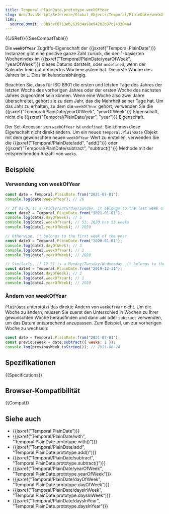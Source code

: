 ```yaml
---
title: Temporal.PlainDate.prototype.weekOfYear
slug: Web/JavaScript/Reference/Global_Objects/Temporal/PlainDate/weekOfYear
l10n:
  sourceCommit: d0b9cef0713eb263934a98e94202b97c143204a4
---
```


{{JSRef}}{{SeeCompatTable}}

Die **`weekOfYear`** Zugriffs-Eigenschaft der {{jsxref("Temporal.PlainDate")}} Instanzen gibt eine positive ganze Zahl zurück, die den 1-basierten Wochenindex im {{jsxref("Temporal/PlainDate/yearOfWeek", "yearOfWeek")}} dieses Datums darstellt, oder `undefined`, wenn der Kalender kein gut definiertes Wochensystem hat. Die erste Woche des Jahres ist `1`. Dies ist kalenderabhängig.

Beachten Sie, dass für ISO 8601 die ersten und letzten Tage des Jahres der letzten Woche des vorherigen Jahres oder der ersten Woche des nächsten Jahres zugeordnet sein können. Wenn eine Woche also zwei Jahre überschreitet, gehört sie zu dem Jahr, das die Mehrheit seiner Tage hat. Um das Jahr zu erhalten, zu dem die `weekOfYear` gehört, verwenden Sie die {{jsxref("Temporal/PlainDate/yearOfWeek", "yearOfWeek")}} Eigenschaft, nicht die {{jsxref("Temporal/PlainDate/year", "year")}} Eigenschaft.

Der Set-Accessor von `weekOfYear` ist `undefined`. Sie können diese Eigenschaft nicht direkt ändern. Um ein neues `Temporal.PlainDate` Objekt mit dem gewünschten neuen `weekOfYear` Wert zu erstellen, verwenden Sie die {{jsxref("Temporal/PlainDate/add", "add()")}} oder {{jsxref("Temporal/PlainDate/subtract", "subtract()")}} Methode mit der entsprechenden Anzahl von `weeks`.

## Beispiele

### Verwendung von weekOfYear

```js
const date = Temporal.PlainDate.from("2021-07-01");
console.log(date.weekOfYear); // 26

// If 01-01 is a Friday/Saturday/Sunday, it belongs to the last week of the previous year
const date2 = Temporal.PlainDate.from("2021-01-01");
console.log(date2.dayOfWeek); // 5
console.log(date2.weekOfYear); // 53; 2020 has 53 weeks
console.log(date2.yearOfWeek); // 2020

// Otherwise, it belongs to the first week of the year
const date3 = Temporal.PlainDate.from("2020-01-01");
console.log(date3.dayOfWeek); // 3
console.log(date3.weekOfYear); // 1
console.log(date3.yearOfWeek); // 2020

// Similarly, if 12-31 is a Monday/Tuesday/Wednesday, it belongs to the first week of the next year
const date4 = Temporal.PlainDate.from("2019-12-31");
console.log(date4.dayOfWeek); // 2
console.log(date4.weekOfYear); // 1
console.log(date4.yearOfWeek); // 2020
```

### Ändern von weekOfYear

`PlainDate` unterstützt das direkte Ändern von `weekOfYear` nicht. Um die Woche zu ändern, müssen Sie zuerst den Unterschied in Wochen zu Ihrer gewünschten Woche herausfinden und dann `add` oder `subtract` verwenden, um das Datum entsprechend anzupassen. Zum Beispiel, um zur vorherigen Woche zu wechseln:

```js
const date = Temporal.PlainDate.from("2021-07-01");
const previousWeek = date.subtract({ weeks: 1 });
console.log(previousWeek.toString()); // 2021-06-24
```

## Spezifikationen

{{Specifications}}

## Browser-Kompatibilität

{{Compat}}

## Siehe auch

- {{jsxref("Temporal.PlainDate")}}
- {{jsxref("Temporal/PlainDate/with", "Temporal.PlainDate.prototype.with()")}}
- {{jsxref("Temporal/PlainDate/add", "Temporal.PlainDate.prototype.add()")}}
- {{jsxref("Temporal/PlainDate/subtract", "Temporal.PlainDate.prototype.subtract()")}}
- {{jsxref("Temporal/PlainDate/yearOfWeek", "Temporal.PlainDate.prototype.yearOfWeek")}}
- {{jsxref("Temporal/PlainDate/dayOfWeek", "Temporal.PlainDate.prototype.dayOfWeek")}}
- {{jsxref("Temporal/PlainDate/daysInWeek", "Temporal.PlainDate.prototype.daysInWeek")}}
- {{jsxref("Temporal/PlainDate/daysInYear", "Temporal.PlainDate.prototype.daysInYear")}}
